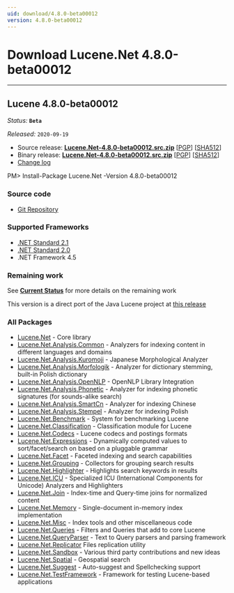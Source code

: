 ```yaml
---
uid: download/4.8.0-beta00012
version: 4.8.0-beta00012
---
```


Download Lucene.Net 4.8.0-beta00012
===============

---------------

## Lucene 4.8.0-beta00012

_Status:_ __`Beta`__

_Released:_ `2020-09-19`

* Source release: __[Lucene.Net-4.8.0-beta00012.src.zip](https://www.apache.org/dyn/closer.lua/lucenenet/4.8.0-beta00012/Apache-Lucene.Net-4.8.0-beta00012.src.zip)__ [[PGP](https://downloads.apache.org/lucenenet/4.8.0-beta00012/Apache-Lucene.Net-4.8.0-beta00012.src.zip.asc)] [[SHA512](https://downloads.apache.org/lucenenet/4.8.0-beta00012/Apache-Lucene.Net-4.8.0-beta00012.src.zip.sha512)]
* Binary release: __[Lucene.Net-4.8.0-beta00012.src.zip](https://www.apache.org/dyn/closer.lua/lucenenet/4.8.0-beta00012/Apache-Lucene.Net-4.8.0-beta00012.bin.zip)__ [[PGP](https://downloads.apache.org/lucenenet/4.8.0-beta00012/Apache-Lucene.Net-4.8.0-beta00012.bin.zip.asc)] [[SHA512](https://downloads.apache.org/lucenenet/4.8.0-beta00012/Apache-Lucene.Net-4.8.0-beta00012.bin.zip.sha512)]
*  [Change log](https://github.com/apache/lucenenet/releases/tag/Lucene.Net_4_8_0_beta00012)

<div class="nuget-well" style="text-align:left;">
    PM> Install-Package Lucene.Net -Version 4.8.0-beta00012
</div>

### Source code

* [Git Repository](https://github.com/apache/lucenenet)

### Supported Frameworks

- [.NET Standard 2.1](https://docs.microsoft.com/en-us/dotnet/standard/net-standard)
- [.NET Standard 2.0](https://docs.microsoft.com/en-us/dotnet/standard/net-standard)
- .NET Framework 4.5

### Remaining work

See __[Current Status](xref:contributing/current-status)__ for more details on the remaining work

This version is a direct port of the Java Lucene project at [this release](https://github.com/apache/lucene-solr/releases/tag/releases%2Flucene-solr%2F4.8.0)

### All Packages

- [Lucene.Net](https://www.nuget.org/packages/Lucene.Net/) - Core library
- [Lucene.Net.Analysis.Common](https://www.nuget.org/packages/Lucene.Net.Analysis.Common/) - Analyzers for indexing content in different languages and domains
- [Lucene.Net.Analysis.Kuromoji](https://www.nuget.org/packages/Lucene.Net.Analysis.Kuromoji/) - Japanese Morphological Analyzer 
- [Lucene.Net.Analysis.Morfologik](https://www.nuget.org/packages/Lucene.Net.Analysis.Morfologik/) - Analyzer for dictionary stemming, built-in Polish dictionary
- [Lucene.Net.Analysis.OpenNLP](https://www.nuget.org/packages/Lucene.Net.Analysis.OpenNLP/) - OpenNLP Library Integration
- [Lucene.Net.Analysis.Phonetic](https://www.nuget.org/packages/Lucene.Net.Analysis.Phonetic/) - Analyzer for indexing phonetic signatures (for sounds-alike search)
- [Lucene.Net.Analysis.SmartCn](https://www.nuget.org/packages/Lucene.Net.Analysis.SmartCn/) - Analyzer for indexing Chinese
- [Lucene.Net.Analysis.Stempel](https://www.nuget.org/packages/Lucene.Net.Analysis.Stempel/) - Analyzer for indexing Polish
- [Lucene.Net.Benchmark](https://www.nuget.org/packages/Lucene.Net.Benchmark/) - System for benchmarking Lucene
- [Lucene.Net.Classification](https://www.nuget.org/packages/Lucene.Net.Classification/) - Classification module for Lucene
- [Lucene.Net.Codecs](https://www.nuget.org/packages/Lucene.Net.Codecs/) - Lucene codecs and postings formats
- [Lucene.Net.Expressions](https://www.nuget.org/packages/Lucene.Net.Expressions/) - Dynamically computed values to sort/facet/search on based on a pluggable grammar
- [Lucene.Net.Facet](https://www.nuget.org/packages/Lucene.Net.Facet/) - Faceted indexing and search capabilities
- [Lucene.Net.Grouping](https://www.nuget.org/packages/Lucene.Net.Grouping/) - Collectors for grouping search results
- [Lucene.Net.Highlighter](https://www.nuget.org/packages/Lucene.Net.Highlighter/) - Highlights search keywords in results
- [Lucene.Net.ICU](https://www.nuget.org/packages/Lucene.Net.ICU/) - Specialized ICU (International Components for Unicode) Analyzers and Highlighters
- [Lucene.Net.Join](https://www.nuget.org/packages/Lucene.Net.Join/) - Index-time and Query-time joins for normalized content
- [Lucene.Net.Memory](https://www.nuget.org/packages/Lucene.Net.Memory/) - Single-document in-memory index implementation
- [Lucene.Net.Misc](https://www.nuget.org/packages/Lucene.Net.Misc/) - Index tools and other miscellaneous code
- [Lucene.Net.Queries](https://www.nuget.org/packages/Lucene.Net.Queries/) - Filters and Queries that add to core Lucene
- [Lucene.Net.QueryParser](https://www.nuget.org/packages/Lucene.Net.QueryParser/) - Text to Query parsers and parsing framework
- [Lucene.Net.Replicator](https://www.nuget.org/packages/Lucene.Net.Replicator/)  Files replication utility
- [Lucene.Net.Sandbox](https://www.nuget.org/packages/Lucene.Net.Sandbox/) - Various third party contributions and new ideas
- [Lucene.Net.Spatial](https://www.nuget.org/packages/Lucene.Net.Spatial/) - Geospatial search
- [Lucene.Net.Suggest](https://www.nuget.org/packages/Lucene.Net.Suggest/) - Auto-suggest and Spellchecking support
- [Lucene.Net.TestFramework](https://www.nuget.org/packages/Lucene.Net.TestFramework/) - Framework for testing Lucene-based applications